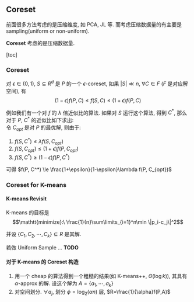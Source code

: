 ## Coreset

前面很多方法考虑的是压缩维度, 如 PCA, JL 等. 而考虑压缩数据量的有主要是 sampling(uniform or non-uniform).

**Coreset** 考虑的是压缩数据量. 

[toc]

### Coreset

对 $\epsilon \in (0,1)$, $S \subseteq R^d$ 是 $P$ 的一个 $\epsilon$-coreset, 如果 $|S| \ll n$, $\forall C\in F$ ($F$ 是对应解空间), 有
$$(1-\epsilon)f(P,C) \le f(S, C) \le (1+\epsilon) f(P,C)$$

例如我们有一个对 $f$ 的 $\lambda$ 倍近似比的算法. 如果对 $S$ 运行这个算法, 得到 $C^*$, 那么对于 $P$, $C^*$ 的近似比如下求出:  
令 $C_{opt}$ 是对 $P$ 的最优解, 则由于:
1. $f(S,C^*) \le \lambda f(S, C_{opt})$
2. $f(S, C_{opt}) \le (1+\epsilon) f(P, C_{opt})$
3. $f(S, C^*) \ge (1-\epsilon) f(P, C^*)$

可得 $f(P, C^*) \le \frac{1+\epsilon}{1-\epsilon}\lambda f(P, C_{opt})$

### Coreset for K-means

#### K-means Revisit

K-means 的目标是
$$\mathtt{minimize}:\ \frac{1}{n}\sum\limits_{i=1}^n\min \|p_i-c_j\|^2$$

并设 $\{C_1,C_2,\cdots, C_k\} \subseteq R$ 是其解.

若做 Uniform Sample
...
**TODO**

#### 对于 K-means 的 Coreset 构造

1. 用一个 cheap 的算法得到一个粗糙的结果(如 K-means++, $\Theta(\log k))$, 其具有 $\alpha$-approx 的解. 设这个解为 $A=\{a_1,\cdots,a_k\}$
2. 对空间划分.
$\forall a_j$, 划分 $\phi = \log_2(\alpha n)$ 层, $R=\frac{1}{\alpha}f(P,A)$
